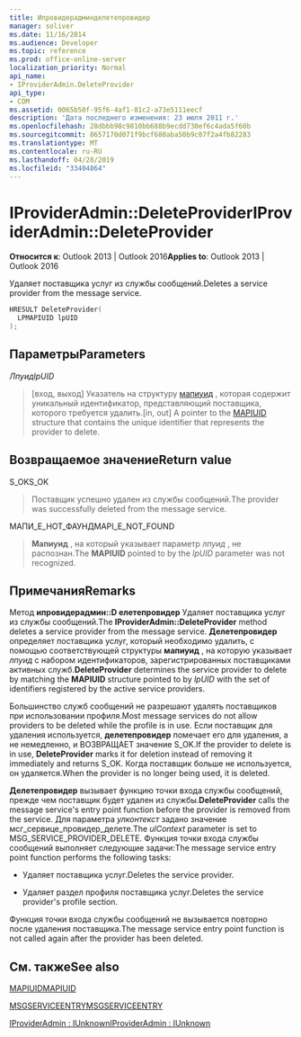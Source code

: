 ```yaml
---
title: Ипровидерадминделетепровидер
manager: soliver
ms.date: 11/16/2014
ms.audience: Developer
ms.topic: reference
ms.prod: office-online-server
localization_priority: Normal
api_name:
- IProviderAdmin.DeleteProvider
api_type:
- COM
ms.assetid: 0065b50f-95f6-4af1-81c2-a73e5111eecf
description: 'Дата последнего изменения: 23 июля 2011 г.'
ms.openlocfilehash: 28dbbb98c9810bb688b9ecdd730ef6c4ada5f60b
ms.sourcegitcommit: 8657170d071f9bcf680aba50b9c07f2a4fb82283
ms.translationtype: MT
ms.contentlocale: ru-RU
ms.lasthandoff: 04/28/2019
ms.locfileid: "33404864"
---
```

# <a name="iprovideradmindeleteprovider"></a><span data-ttu-id="c8f40-103">IProviderAdmin::DeleteProvider</span><span class="sxs-lookup"><span data-stu-id="c8f40-103">IProviderAdmin::DeleteProvider</span></span>

  
  
<span data-ttu-id="c8f40-104">**Относится к**: Outlook 2013 | Outlook 2016</span><span class="sxs-lookup"><span data-stu-id="c8f40-104">**Applies to**: Outlook 2013 | Outlook 2016</span></span> 
  
<span data-ttu-id="c8f40-105">Удаляет поставщика услуг из службы сообщений.</span><span class="sxs-lookup"><span data-stu-id="c8f40-105">Deletes a service provider from the message service.</span></span>
  
```cpp
HRESULT DeleteProvider(
  LPMAPIUID lpUID
);
```

## <a name="parameters"></a><span data-ttu-id="c8f40-106">Параметры</span><span class="sxs-lookup"><span data-stu-id="c8f40-106">Parameters</span></span>

 <span data-ttu-id="c8f40-107">_Лпуид_</span><span class="sxs-lookup"><span data-stu-id="c8f40-107">_lpUID_</span></span>
  
> <span data-ttu-id="c8f40-108">[вход, выход] Указатель на структуру [мапиуид](mapiuid.md) , которая содержит уникальный идентификатор, представляющий поставщика, которого требуется удалить.</span><span class="sxs-lookup"><span data-stu-id="c8f40-108">[in, out] A pointer to the [MAPIUID](mapiuid.md) structure that contains the unique identifier that represents the provider to delete.</span></span> 
    
## <a name="return-value"></a><span data-ttu-id="c8f40-109">Возвращаемое значение</span><span class="sxs-lookup"><span data-stu-id="c8f40-109">Return value</span></span>

<span data-ttu-id="c8f40-110">S_OK</span><span class="sxs-lookup"><span data-stu-id="c8f40-110">S_OK</span></span> 
  
> <span data-ttu-id="c8f40-111">Поставщик успешно удален из службы сообщений.</span><span class="sxs-lookup"><span data-stu-id="c8f40-111">The provider was successfully deleted from the message service.</span></span>
    
<span data-ttu-id="c8f40-112">МАПИ_Е_НОТ_ФАУНД</span><span class="sxs-lookup"><span data-stu-id="c8f40-112">MAPI_E_NOT_FOUND</span></span> 
  
> <span data-ttu-id="c8f40-113">**Мапиуид** , на который указывает параметр _лпуид_ , не распознан.</span><span class="sxs-lookup"><span data-stu-id="c8f40-113">The **MAPIUID** pointed to by the  _lpUID_ parameter was not recognized.</span></span> 
    
## <a name="remarks"></a><span data-ttu-id="c8f40-114">Примечания</span><span class="sxs-lookup"><span data-stu-id="c8f40-114">Remarks</span></span>

<span data-ttu-id="c8f40-115">Метод **ипровидерадмин::D елетепровидер** Удаляет поставщика услуг из службы сообщений.</span><span class="sxs-lookup"><span data-stu-id="c8f40-115">The **IProviderAdmin::DeleteProvider** method deletes a service provider from the message service.</span></span> <span data-ttu-id="c8f40-116">**Делетепровидер** определяет поставщика услуг, который необходимо удалить, с помощью соответствующей структуры **мапиуид** , на которую указывает _лпуид_ с набором идентификаторов, зарегистрированных поставщиками активных служб.</span><span class="sxs-lookup"><span data-stu-id="c8f40-116">**DeleteProvider** determines the service provider to delete by matching the **MAPIUID** structure pointed to by  _lpUID_ with the set of identifiers registered by the active service providers.</span></span> 
  
<span data-ttu-id="c8f40-117">Большинство служб сообщений не разрешают удалять поставщиков при использовании профиля.</span><span class="sxs-lookup"><span data-stu-id="c8f40-117">Most message services do not allow providers to be deleted while the profile is in use.</span></span> <span data-ttu-id="c8f40-118">Если поставщик для удаления используется, **делетепровидер** помечает его для удаления, а не немедленно, и ВОЗВРАЩАЕТ значение S_OK.</span><span class="sxs-lookup"><span data-stu-id="c8f40-118">If the provider to delete is in use, **DeleteProvider** marks it for deletion instead of removing it immediately and returns S_OK.</span></span> <span data-ttu-id="c8f40-119">Когда поставщик больше не используется, он удаляется.</span><span class="sxs-lookup"><span data-stu-id="c8f40-119">When the provider is no longer being used, it is deleted.</span></span> 
  
 <span data-ttu-id="c8f40-120">**Делетепровидер** вызывает функцию точки входа службы сообщений, прежде чем поставщик будет удален из службы.</span><span class="sxs-lookup"><span data-stu-id="c8f40-120">**DeleteProvider** calls the message service's entry point function before the provider is removed from the service.</span></span> <span data-ttu-id="c8f40-121">Для параметра _улконтекст_ задано значение мсг_сервице_провидер_делете.</span><span class="sxs-lookup"><span data-stu-id="c8f40-121">The  _ulContext_ parameter is set to MSG_SERVICE_PROVIDER_DELETE.</span></span> <span data-ttu-id="c8f40-122">Функция точки входа службы сообщений выполняет следующие задачи:</span><span class="sxs-lookup"><span data-stu-id="c8f40-122">The message service entry point function performs the following tasks:</span></span> 
  
- <span data-ttu-id="c8f40-123">Удаляет поставщика услуг.</span><span class="sxs-lookup"><span data-stu-id="c8f40-123">Deletes the service provider.</span></span>
    
- <span data-ttu-id="c8f40-124">Удаляет раздел профиля поставщика услуг.</span><span class="sxs-lookup"><span data-stu-id="c8f40-124">Deletes the service provider's profile section.</span></span>
    
<span data-ttu-id="c8f40-125">Функция точки входа службы сообщений не вызывается повторно после удаления поставщика.</span><span class="sxs-lookup"><span data-stu-id="c8f40-125">The message service entry point function is not called again after the provider has been deleted.</span></span>
  
## <a name="see-also"></a><span data-ttu-id="c8f40-126">См. также</span><span class="sxs-lookup"><span data-stu-id="c8f40-126">See also</span></span>



[<span data-ttu-id="c8f40-127">MAPIUID</span><span class="sxs-lookup"><span data-stu-id="c8f40-127">MAPIUID</span></span>](mapiuid.md)
  
[<span data-ttu-id="c8f40-128">MSGSERVICEENTRY</span><span class="sxs-lookup"><span data-stu-id="c8f40-128">MSGSERVICEENTRY</span></span>](msgserviceentry.md)
  
[<span data-ttu-id="c8f40-129">IProviderAdmin : IUnknown</span><span class="sxs-lookup"><span data-stu-id="c8f40-129">IProviderAdmin : IUnknown</span></span>](iprovideradminiunknown.md)

